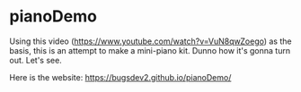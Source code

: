 # pianoDemo

Using this video (https://www.youtube.com/watch?v=VuN8qwZoego) as the basis, this is an attempt to make a mini-piano kit. Dunno how it's gonna turn out. Let's see.

Here is the website: 
https://bugsdev2.github.io/pianoDemo/
